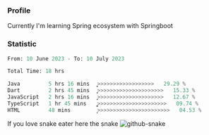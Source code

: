### Profile 

Currently I'm learning Spring ecosystem with Springboot

### Statistic
<!--START_SECTION:waka-->

```python
From: 10 June 2023 - To: 10 July 2023

Total Time: 18 hrs

Java         5 hrs 16 mins   ͎͎͎͎͎͎͎>>>>>>>>>>>>>>>>>>   29.29 %
Dart         2 hrs 45 mins   ͎͎͎̞>>>>>>>>>>>>>>>>>>>>>   15.33 %
JavaScript   2 hrs 16 mins   ͎͎͎͕>>>>>>>>>>>>>>>>>>>>>   12.67 %
TypeScript   1 hr 45 mins    ͎͎͚>>>>>>>>>>>>>>>>>>>>>>   09.74 %
HTML         48 mins         ͎͙>>>>>>>>>>>>>>>>>>>>>>>   04.53 %
```

<!--END_SECTION:waka-->

If you love snake eater here the snake 
<picture>
  <source media="(prefers-color-scheme: dark)" srcset="https://github.com/pradana4648/pradana4648/blob/c0566a83ca6ea5f2e46bab00e717c4c82b4b5c4c/github-contribution-grid-snake-dark.svg" />
  <source media="(prefers-color-scheme: light)" srcset="https://github.com/pradana4648/pradana4648/blob/c0566a83ca6ea5f2e46bab00e717c4c82b4b5c4c/github-contribution-grid-snake.svg" />
  <img alt="github-snake" src="https://github.com/pradana4648/pradana4648/blob/c0566a83ca6ea5f2e46bab00e717c4c82b4b5c4c/github-contribution-grid-snake.svg" />
</picture>
